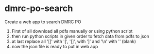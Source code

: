 # dmrc-po-search
Create a web app to search DMRC PO

1. First of all download all pdfs manually or using python script
2. then run python scripts in given order to fetch data from pdfs to json
3. at last replace all '[[' with '[', ']]', with ']' and '\n' with '' (blank)
4. now the json file is ready to put in web app
